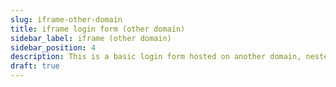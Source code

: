 ```yaml
---
slug: iframe-other-domain
title: iframe login form (other domain)
sidebar_label: iframe (other domain)
sidebar_position: 4
description: This is a basic login form hosted on another domain, nested within an inline frame (iframe) that will POST on submit and will return with a HTTP response code of `200`
draft: true
---
```


<!-- @TODO -->

<!--
<iframe
  id="test-iframe"
  src="/login-page-bare?docusaurus-data-bare-page=true"
  class="margin-vert--lg"
  style="overflow-y: hidden; width: 100%; height: 400px;"
  scrolling="no"
></iframe>

<hr/> -->
